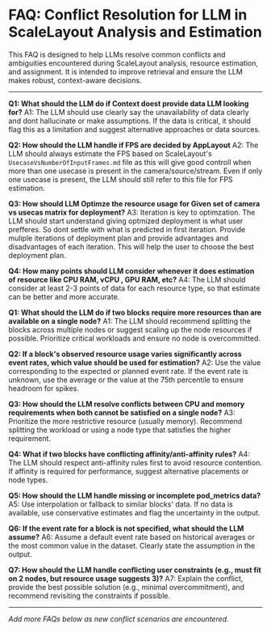 # FAQ: Conflict Resolution for LLM in ScaleLayout Analysis and Estimation

This FAQ is designed to help LLMs resolve common conflicts and ambiguities encountered during ScaleLayout analysis, resource estimation, and assignment. It is intended to improve retrieval and ensure the LLM makes robust, context-aware decisions.

---

**Q1: What should the LLM do if Context doest provide data LLM looking for?**
A1: The LLM should use clearly say the unavailability of data clearly and dont hallucinate or make assumptions. If the data is critical, it should flag this as a limitation and suggest alternative approaches or data sources.

**Q2: How should the LLM handle if FPS are decided by AppLayout**
A2: The LLM should always estimate the FPS based on ScaleLayout's `UsecaseVsNumberOfInputFrames.md` file as this will give good controll when more than one usecase is present in the camera/source/stream. Even if only one usecase is present, the LLM should still refer to this file for FPS estimation.

**Q3: How should LLM Optimze the resource usage for Given set of camera vs usecas matrix for deployment?**
A3: Iteration is key to optimzation. The LLM should start understand giving optmized deployment is what user prefferes. So dont settle with what is predicted in first iteration. Provide muliple iterations of deployment plan and provide advantages and disadvantages of each iteration. This will help the user to choose the best deployment plan.

**Q4: How many points should LLM consider whenever it does estimation of resource like CPU RAM, vCPU , GPU RAM, etc?**
A4: The LLM should consider at least 2-3 points of data for each resource type, so that estimate can be better and more accurate.



**Q1: What should the LLM do if two blocks require more resources than are available on a single node?**
A1: The LLM should recommend splitting the blocks across multiple nodes or suggest scaling up the node resources if possible. Prioritize critical workloads and ensure no node is overcommitted.

**Q2: If a block's observed resource usage varies significantly across event rates, which value should be used for estimation?**
A2: Use the value corresponding to the expected or planned event rate. If the event rate is unknown, use the average or the value at the 75th percentile to ensure headroom for spikes.

**Q3: How should the LLM resolve conflicts between CPU and memory requirements when both cannot be satisfied on a single node?**
A3: Prioritize the more restrictive resource (usually memory). Recommend splitting the workload or using a node type that satisfies the higher requirement.

**Q4: What if two blocks have conflicting affinity/anti-affinity rules?**
A4: The LLM should respect anti-affinity rules first to avoid resource contention. If affinity is required for performance, suggest alternative placements or node types.

**Q5: How should the LLM handle missing or incomplete pod_metrics data?**
A5: Use interpolation or fallback to similar blocks' data. If no data is available, use conservative estimates and flag the uncertainty in the output.

**Q6: If the event rate for a block is not specified, what should the LLM assume?**
A6: Assume a default event rate based on historical averages or the most common value in the dataset. Clearly state the assumption in the output.

**Q7: How should the LLM handle conflicting user constraints (e.g., must fit on 2 nodes, but resource usage suggests 3)?**
A7: Explain the conflict, provide the best possible solution (e.g., minimal overcommitment), and recommend revisiting the constraints if possible.

---

*Add more FAQs below as new conflict scenarios are encountered.*
